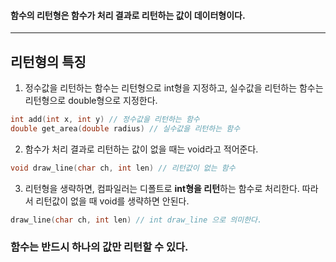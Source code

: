 #### 함수의 리턴형은 함수가 처리 결과로 리턴하는 값이 데이터형이다. ####
___

## 리턴형의 특징 ##

1. 정수값을 리턴하는 함수는 리턴형으로 int형을 지정하고, 실수값을 리턴하는 함수는 리턴형으로 double형으로 지정한다.
```c
int add(int x, int y) // 정수값을 리턴하는 함수
double get_area(double radius) // 실수값을 리턴하는 함수
```

2. 함수가 처리 결과로 리턴하는 값이 없을 때는 void라고 적어준다.
```c
void draw_line(char ch, int len) // 리턴값이 없는 함수
```

3. 리턴형을 생략하면, 컴파일러는 디폴트로 **int형을 리턴**하는 함수로 처리한다. 
   따라서 리턴값이 없을 때 void를 생략하면 안된다.
```c
draw_line(char ch, int len) // int draw_line 으로 의미한다.
```

### 함수는 반드시 하나의 값만 리턴할 수 있다. ###
